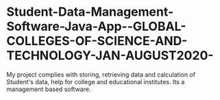 # Student-Data-Management-Software-Java-App--GLOBAL-COLLEGES-OF-SCIENCE-AND-TECHNOLOGY-JAN-AUGUST2020-
My project complies with storing, retrieving data and calculation of Student's data, help for college and educational  institutes. Its a management based software.
